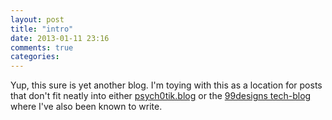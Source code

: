 ```yaml
---
layout: post
title: "intro"
date: 2013-01-11 23:16
comments: true
categories:
---
```


Yup, this sure is yet another blog. I'm toying with this as a location for
posts that don't fit neatly into either [psych0tik.blog](1) or the
[99designs tech-blog](2) where I've also been known to write.

[1]: http://blog.psych0tik.net
[2]: https://99designs.com/tech-blog
